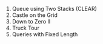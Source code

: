 1. Queue using Two Stacks (CLEAR)  
2. Castle on the Grid  
3. Down to Zero II  
4. Truck Tour  
5. Queries with Fixed Length  